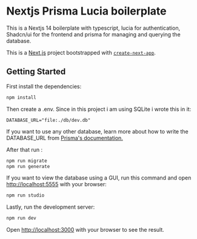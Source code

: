 # Nextjs Prisma Lucia boilerplate

This is a Nextjs 14 boilerplate with typescript, lucia for authentication, Shadcn/ui for the frontend and prisma for managing and querying the database.

This is a [Next.js](https://nextjs.org/) project bootstrapped with [`create-next-app`](https://github.com/vercel/next.js/tree/canary/packages/create-next-app).

## Getting Started

First install the dependencies:
```bash
npm install
```

Then create a .env. Since in this project i am using SQLite i wrote this in it:
```env
DATABASE_URL="file:./db/dev.db"
```
If you want to use any other database, learn more about how to write the DATABASE_URL from [Prisma's documentation.](https://pris.ly/d/prisma-schema#accessing-environment-variables-from-the-schema)

After that run :
```sh
npm run migrate
npm run generate
```

If you want to view the database using a GUI, run this command and open [http://localhost:5555](http://localhost:5555) with your browser:
```sh
npm run studio
```

Lastly, run the development server:

```bash
npm run dev
```

Open [http://localhost:3000](http://localhost:3000) with your browser to see the result.
